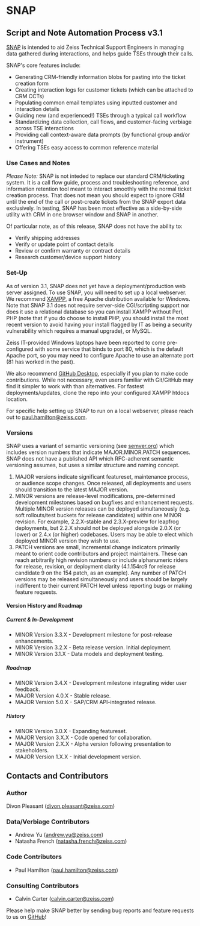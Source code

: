 # SNAP

## Script and Note Automation Process v3.1

[SNAP](https://github.com/divonpleasant/SNAP) is intended to aid Zeiss Technical Support Engineers in managing data gathered during interactions, and helps guide TSEs through their calls.

SNAP's core features include:

- Generating CRM-friendly information blobs for pasting into the ticket creation form
- Creating interaction logs for customer tickets (which can be attached to CRM CCTs)
- Populating common email templates using inputted customer and interaction details
- Guiding new (and experienced!) TSEs through a typical call workflow
- Standardizing data collection, call flows, and customer-facing verbiage across TSE interactions
- Providing call context-aware data prompts (by functional group and/or instrument)
- Offering TSEs easy access to common reference material

### Use Cases and Notes
*Please Note:* SNAP is not inteded to replace our standard CRM/ticketing system. It is a call flow guide, process and troubleshooting reference, and information retention tool meant to interact smoothly with the normal ticket creation process. That does not mean you should expect to ignore CRM until the end of the call or post-create tickets from the SNAP export data exclusively. In testing, SNAP has been most effective as a side-by-side utility with CRM in one browser window and SNAP in another.

Of particular note, as of this release, SNAP does not have the ability to:

- Verify shipping addresses
- Verify or update point of contact details
- Review or confirm warranty or contract details
- Research customer/device support history

### Set-Up
As of version 3.1, SNAP does not yet have a deployment/production web server assigned. To use SNAP, you will need to set up a local webserver. We recommend [XAMPP](https://www.apachefriends.org/download.html), a free Apache distribution available for Windows. Note that SNAP 3.1 does not require server-side CGI/scripting support nor does it use a relational database so you can install XAMPP without Perl, PHP (note that if you do choose to install PHP, you should install the most recent version to avoid having your install flagged by IT as being a security vulnerability which requires a manual upgrade), or MySQL.

Zeiss IT-provided Windows laptops have been reported to come pre-configured with some service that binds to port 80, which is the default Apache port, so you may need to configure Apache to use an alternate port (81 has worked in the past).

We also recommend [GitHub Desktop](https://desktop.github.com/download/), especially if you plan to make code contributions. While not necessary, even users familiar with Git/GitHub may find it simpler to work with than alternatives. For fastest deployments/updates, clone the repo into your configured XAMPP htdocs location.

For specific help setting up SNAP to run on a local webserver, please reach out to paul.hamilton@zeiss.com.

### Versions
SNAP uses a variant of semantic versioning (see [semver.org](https://semver.org/)) which includes version numbers that indicate MAJOR.MINOR.PATCH sequences. SNAP does not have a published API which RFC-adherent semantic versioning assumes, but uses a similar structure and naming concept.

1. MAJOR versions indicate significant featureset, maintenance process, or audience scope changes. Once released, all deployments and users should transition to the latest MAJOR version.
2. MINOR versions are release-level modifications, pre-determined development milestones based on bugfixes and enhancement requests. Multiple MINOR version releases can be deployed simultaneously (e.g. soft rollouts/test buckets for release candidates) within one MINOR revision. For example, 2.2.X-stable and 2.3.X-preview for leapfrog deployments, but 2.2.X should not be deployed alongside 2.0.X (or lower) or 2.4.x (or higher) codebases. Users may be able to elect which deployed MINOR version they wish to use.
3. PATCH versions are small, incremental change indicators primarily meant to orient code contributors and project maintainers. These can reach arbitrarily high revision numbers or include alphanumeric riders for release, revision, or deployment clarity (4.1.154rc9 for release candidate 9 on the 154 patch, as an example). Any number of PATCH versions may be released simultaneously and users should be largely indifferent to their current PATCH level unless reporting bugs or making feature requests.

#### Version History and Roadmap

##### Current & In-Development
- MINOR Version 3.3.X - Development milestone for post-release enhancements.
- MINOR Version 3.2.X - Beta release version. Initial deployment.
- MINOR Version 3.1.X - Data models and deployment testing.

##### Roadmap
- MINOR Version 3.4.X - Development milestone integrating wider user feedback.
- MAJOR Version 4.0.X - Stable release.
- MAJOR Version 5.0.X - SAP/CRM API-integrated release.

##### History
- MINOR Version 3.0.X - Expanding featureset.
- MAJOR Version 3.X.X - Code opened for collaboration.
- MAJOR Version 2.X.X - Alpha version following presentation to stakeholders.
- MAJOR Version 1.X.X - Initial development version.


## Contacts and Contributors
### Author
Divon Pleasant (divon.pleasant@zeiss.com)

### Data/Verbiage Contributors
- Andrew Yu (andrew.yu@zeiss.com)
- Natasha French (natasha.french@zeiss.com)

### Code Contributors
- Paul Hamilton (paul.hamilton@zeiss.com)

### Consulting Contributors
- Calvin Carter (calvin.carter@zeiss.com)

Please help make SNAP better by sending bug reports and feature requests to us on [GitHub](https://github.com/divonpleasant/SNAP/issues)!